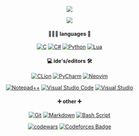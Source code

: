 <div id="header" align="center">
  <img src="https://sun9-42.userapi.com/impg/a8DyQBuZlLutCI0nQb454tQUW9A_oXBYdkFPUg/Fpcp7pqS_RM.jpg?size=500x378&quality=95&sign=bf10c1987ac05eeaaabde3d332803357&type=album"/>
  
  [![](https://komarev.com/ghpvc/?username=n1xsi&style=for-the-badge&color=blueviolet)](#)
</div>

<div id="body" align="center">
  
#### 👩🏻‍💻 languages 📝
[![C](https://img.shields.io/badge/c-000?style=for-the-badge&logo=c&logoColor=00599c)](#) [![C#](https://img.shields.io/badge/c%23-000?style=for-the-badge&logo=csharp)](#) [![Python](https://img.shields.io/badge/python-000?style=for-the-badge&logo=python&logoColor=ffdd54)](#) [![Lua](https://img.shields.io/badge/lua-000?style=for-the-badge&logo=lua&logoColor=2c2d72)](#)

#### 💻 ide's/editors 🛠️
[![CLion](https://img.shields.io/badge/CLion-000?style=for-the-badge&logo=clion&logoColor=16b9e2)](#) [![PyCharm](https://img.shields.io/badge/pycharm-000?style=for-the-badge&logo=pycharm&logoColor=18e999)](#) [![Neovim](https://img.shields.io/badge/NeoVim-000?&style=for-the-badge&logo=neovim)](#)

[![Notepad++](https://img.shields.io/badge/Notepad++-000?style=for-the-badge&logo=notepad%2b%2b)](#) [![Visual Studio Code](https://img.shields.io/badge/Visual%20Studio%20Code-000?style=for-the-badge&logo=visual-studio-code)](#) [![Visual Studio](https://img.shields.io/badge/Visual%20Studio-000.svg?style=for-the-badge&logo=visual-studio)](#)

#### ➕ other ➕
[![Git](https://img.shields.io/badge/Git-000?style=for-the-badge&logo=git)](#) [![Markdown](https://img.shields.io/badge/markdown-%23000000.svg?style=for-the-badge&logo=markdown&logoColor=white)](#) [![Bash Script](https://img.shields.io/badge/bash_script-000?style=for-the-badge&logo=gnu-bash&logoColor=white)](#)

[![codewars](https://www.codewars.com/users/nixsi/badges/micro)](https://www.codewars.com/users/nixsi) 
[![Codeforces Badge](https://codeforces-readme-stats.vercel.app/api/badge?username=nixsi)](https://codeforces.com/profile/nixsi)
</div>
